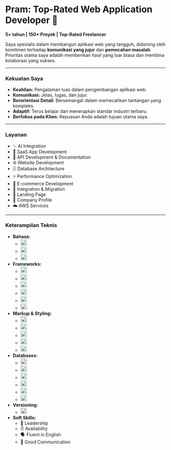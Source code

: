 # Pram: Top-Rated Web Application Developer 👋

**5+ tahun | 150+ Proyek | Top-Rated Freelancer**

Saya spesialis dalam membangun aplikasi web yang tangguh, didorong oleh komitmen terhadap **komunikasi yang jujur** dan **pemecahan masalah**. Prioritas utama saya adalah memberikan hasil yang luar biasa dan membina kolaborasi yang sukses.

---

### Kekuatan Saya

* **Keahlian:** Pengalaman luas dalam pengembangan aplikasi web.
* **Komunikasi:** Jelas, lugas, dan jujur.
* **Berorientasi Detail:** Bersemangat dalam memecahkan tantangan yang kompleks.
* **Adaptif:** Terus belajar dan menerapkan standar industri terbaru.
* **Berfokus pada Klien:** Kepuasan Anda adalah tujuan utama saya.

---

### Layanan

* ✨ AI Integration
* 🚀 SaaS App Development
* 🔗 API Development & Documentation
* 🌐 Website Development
* 🗄️ Database Architecture
* ⚡ Performance Optimization
* 🛒 E-commerce Development
* 🔄 Integration & Migration
* 📄 Landing Page
* 🏢 Company Profile
* ☁️ AWS Services

---

### Keterampilan Teknis

* **Bahasa:**
    * <img src="https://img.shields.io/badge/JavaScript-F7DF1E?style=for-the-badge&logo=javascript&logoColor=black" alt="JavaScript" height="20"/>
    * <img src="https://img.shields.io/badge/PHP-777BB4?style=for-the-badge&logo=php&logoColor=white" alt="PHP" height="20"/>
    * <img src="https://img.shields.io/badge/Python-3776AB?style=for-the-badge&logo=python&logoColor=white" alt="Python" height="20"/>
* **Frameworks:**
    * <img src="https://img.shields.io/badge/React-61DAFB?style=for-the-badge&logo=react&logoColor=black" alt="React" height="20"/>
    * <img src="https://img.shields.io/badge/Vue.js-4FC08D?style=for-the-badge&logo=vuedotjs&logoColor=white" alt="Vue.js" height="20"/>
    * <img src="https://img.shields.io/badge/Next.js-000000?style=for-the-badge&logo=next.js&logoColor=white" alt="Next.js" height="20"/>
    * <img src="https://img.shields.io/badge/Laravel-FF2D20?style=for-the-badge&logo=laravel&logoColor=white" alt="Laravel" height="20"/>
    * <img src="https://img.shields.io/badge/Node.js-339933?style=for-the-badge&logo=node.js&logoColor=white" alt="Node.js" height="20"/>
    * <img src="https://img.shields.io/badge/TypeScript-3178C6?style=for-the-badge&logo=typescript&logoColor=white" alt="TypeScript" height="20"/>
* **Markup & Styling:**
    * <img src="https://img.shields.io/badge/HTML5-E34F26?style=for-the-badge&logo=html5&logoColor=white" alt="HTML5" height="20"/>
    * <img src="https://img.shields.io/badge/CSS3-1572B6?style=for-the-badge&logo=css3&logoColor=white" alt="CSS3" height="20"/>
    * <img src="https://img.shields.io/badge/Bootstrap-7952B3?style=for-the-badge&logo=bootstrap&logoColor=white" alt="Bootstrap" height="20"/>
    * <img src="https://img.shields.io/badge/Tailwind_CSS-06B6D4?style=for-the-badge&logo=tailwind-css&logoColor=white" alt="Tailwind CSS" height="20"/>
    * <img src="https://img.shields.io/badge/jQuery-0769AD?style=for-the-badge&logo=jquery&logoColor=white" alt="jQuery" height="20"/>
* **Databases:**
    * <img src="https://img.shields.io/badge/MySQL-4479A1?style=for-the-badge&logo=mysql&logoColor=white" alt="MySQL" height="20"/>
    * <img src="https://img.shields.io/badge/MariaDB-003545?style=for-the-badge&logo=mariadb&logoColor=white" alt="MariaDB" height="20"/>
    * <img src="https://img.shields.io/badge/PostgreSQL-316192?style=for-the-badge&logo=postgresql&logoColor=white" alt="PostgreSQL" height="20"/>
    * <img src="https://img.shields.io/badge/MongoDB-47A248?style=for-the-badge&logo=mongodb&logoColor=white" alt="MongoDB" height="20"/>
    * <img src="https://img.shields.io/badge/Firebase-FFCA28?style=for-the-badge&logo=firebase&logoColor=black" alt="Firebase" height="20"/>
    * <img src="https://img.shields.io/badge/Oracle-F80000?style=for-the-badge&logo=oracle&logoColor=white" alt="Oracle" height="20"/>
* **Versioning:**
    * <img src="https://img.shields.io/badge/Git-F05032?style=for-the-badge&logo=git&logoColor=white" alt="Git" height="20"/>
* **Soft Skills:**
    * 🤝 Leadership
    * ⏰ Availability
    * 🗣️ Fluent in English
    * 💬 Good Communication
